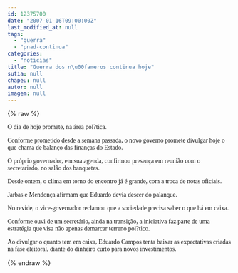 ```yaml
---
id: 12375700
date: "2007-01-16T09:00:00Z"
last_modified_at: null
tags:
  - "guerra"
  - "pnad-continua"
categories:
  - "noticias"
title: "Guerra dos n\u00fameros continua hoje"
sutia: null
chapeu: null
autor: null
imagem: null
---
```

{% raw %}
<p><P><FONT face=Verdana>O dia de hoje promete, na área pol?tica.</FONT></P></p>
<p><P><FONT face=Verdana>Conforme prometido desde a semana passada, o novo governo promete divulgar hoje o que chama de balanço das finanças do Estado.</FONT></P></p>
<p><P><FONT face=Verdana>O próprio governador, em sua agenda, confirmou presença em reunião com o secretariado, no salão dos banquetes.</FONT></P></p>
<p><P><FONT face=Verdana>Desde ontem, o clima em torno do encontro já é grande, com a troca de notas oficiais.</FONT></P></p>
<p><P><FONT face=Verdana>Jarbas e Mendonça afirmam que Eduardo devia descer do palanque.</FONT></P></p>
<p><P><FONT face=Verdana>No revide, o vice-governador reclamou que a sociedade precisa saber o que há em caixa.</FONT></P></p>
<p><P><FONT face=Verdana>Conforme ouvi de um secretário, ainda na transição, a iniciativa faz parte de uma estratégia que visa não apenas demarcar terreno pol?tico. </FONT></P></p>
<p><P><FONT face=Verdana>Ao divulgar o quanto tem em caixa, Eduardo Campos tenta baixar as expectativas criadas na fase eleitoral, diante do dinheiro curto para novos investimentos.</FONT></P> </p>
{% endraw %}